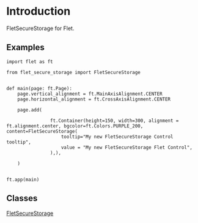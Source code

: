 # Introduction

FletSecureStorage for Flet.

## Examples

```
import flet as ft

from flet_secure_storage import FletSecureStorage


def main(page: ft.Page):
    page.vertical_alignment = ft.MainAxisAlignment.CENTER
    page.horizontal_alignment = ft.CrossAxisAlignment.CENTER

    page.add(

                ft.Container(height=150, width=300, alignment = ft.alignment.center, bgcolor=ft.Colors.PURPLE_200, content=FletSecureStorage(
                    tooltip="My new FletSecureStorage Control tooltip",
                    value = "My new FletSecureStorage Flet Control", 
                ),),

    )


ft.app(main)
```

## Classes

[FletSecureStorage](FletSecureStorage.md)


